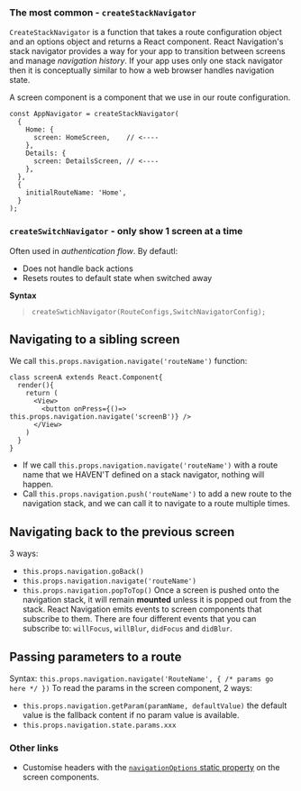 ### The most common - `createStackNavigator`
`CreateStackNavigator` is a function that takes a route configuration object and an options object and returns a React component.
React Navigation's stack navigator provides a way for your app to transition between screens and manage *navigation history*. If your app uses only one stack navigator then it is conceptually similar to how a web browser handles navigation state.

A <span class="postDefine">screen component</span> is a component that we use in our route configuration.
```
const AppNavigator = createStackNavigator(
  {
    Home: {
      screen: HomeScreen,    // <----
    },
    Details: {
      screen: DetailsScreen, // <----
    },
  },
  {
    initialRouteName: 'Home',
  }
);
```

### `createSwitchNavigator` - only show 1 screen at a time
Often used in *authentication flow*.
By defautl:
+ Does not handle back actions
+ Resets routes to default state when switched away

**Syntax**
> `createSwtichNavigator(RouteConfigs,SwitchNavigatorConfig);`



## Navigating to a **sibling** screen
We call `this.props.navigation.navigate('routeName')` function:
```
class screenA extends React.Component{
  render(){
    return (
      <View>
        <button onPress={()=> this.props.navigation.navigate('screenB')} />
      </View>
    )
  }
}
```
+ If we call `this.props.navigation.navigate('routeName')` with a route name that we HAVEN'T defined on a stack navigator, nothing will happen.
+ Call `this.props.navigation.push('routeName')` to add a new route to the navigation stack, and we can call it to navigate to a route multiple times.

## Navigating back to the previous screen 
3 ways:
+ `this.props.navigation.goBack()`
+ `this.props.navigation.navigate('routeName')`
+ `this.props.navigation.popToTop()`
Once a screen is pushed onto the navigation stack, it will remain **mounted** unless it is popped out from the stack.
React Navigation emits events to screen components that subscribe to them. There are four different events that you can subscribe to: `willFocus`, `willBlur`, `didFocus` and `didBlur`.

## Passing parameters to a route
Syntax: `this.props.navigation.navigate('RouteName', { /* params go here */ })`
To read the params in the screen component, 2 ways:
+ `this.props.navigation.getParam(paramName, defaultValue)` the default value is the fallback content if no param value is available.
+ `this.props.navigation.state.params.xxx`

### Other links
+ Customise headers with the [`navigationOptions` static property](https://reactnavigation.org/docs/en/headers.html) on the screen components.